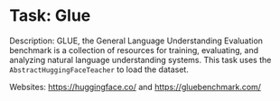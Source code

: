 Task: Glue
===============
Description: GLUE, the General Language Understanding Evaluation benchmark is a collection of resources for training, evaluating, and analyzing natural language understanding systems. This task uses the `AbstractHuggingFaceTeacher` to load the dataset.

Websites: https://huggingface.co/ and https://gluebenchmark.com/
